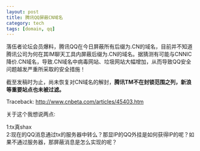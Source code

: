 ```yaml
--- 
layout: post
title: 腾讯QQ屏蔽CN域名
category: tech
tags: [domain, qq]
---
```

落伍者论坛会员爆料，腾讯QQ在今日屏蔽所有后缀为.CN的域名，目前并不知道腾讯公司为何在其IM聊天工具内屏蔽后缀为.CN的域名。据猜测有可能与CNNIC降价.CN域名，导致.CN域名中病毒网站、垃圾网站大幅增加，从而导致QQ安全问题越发严重所采取的安全措施！

截至发稿时为止，尚未恢复对CN域名的解封，**腾讯TM不在封锁范围之列，新浪等重要站点也未被过滤。**

Traceback: <http://www.cnbeta.com/articles/45403.htm>

关于这个我想说两点:

1:tx真shax  
2:现在的QQ消息通过tx的服务器中转么？那显IP的QQ外挂是如何获得IP的呢？如果不通过服务器，那屏蔽消息是怎么实现的呢？
